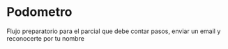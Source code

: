# Podometro
Flujo preparatorio para el parcial que debe contar pasos, enviar un email y reconocerte por tu nombre
